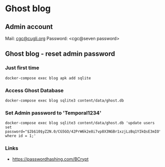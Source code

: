 # Ghost blog

## Admin account

Mail: cgc@cugli.org
Password: <cgc@seven password> 



## Ghost blog - reset admin password

### Just first time
```
docker-compose exec blog apk add sqlite
```

### Access Ghost Database
```
docker-compose exec blog sqlite3 content/data/ghost.db
```

### Set Admin password to 'Temporal1234' 
```
docker-compose exec blog sqlite3 content/data/ghost.db 'update users set password="$2b$10$yZ2N.0/CG5GO/42PrW6k2e8i7vp8X3NGBr1xzjLzBq1YIkQsE3mIO" where id = 1;'
```

### Links
* https://passwordhashing.com/BCrypt

